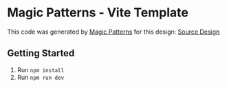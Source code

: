 # Magic Patterns - Vite Template

This code was generated by [Magic Patterns](https://magicpatterns.com) for this design: [Source Design](https://magicpatterns.com/c/na2ldet6leffenqep5szpa)

## Getting Started

1. Run `npm install`
2. Run `npm run dev`
